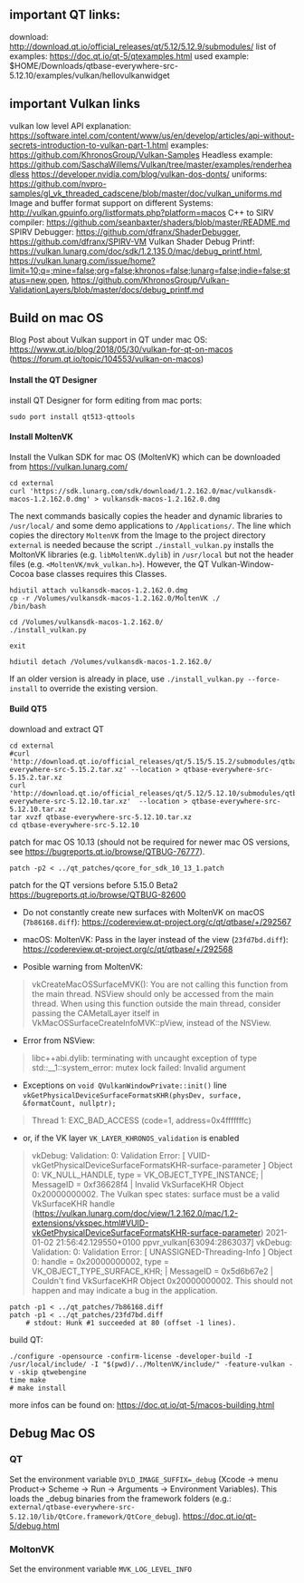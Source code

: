 
## important QT links:
download: http://download.qt.io/official_releases/qt/5.12/5.12.9/submodules/
list of examples: https://doc.qt.io/qt-5/qtexamples.html
used example: $HOME/Downloads/qtbase-everywhere-src-5.12.10/examples/vulkan/hellovulkanwidget

## important Vulkan links
vulkan low level API explanation: https://software.intel.com/content/www/us/en/develop/articles/api-without-secrets-introduction-to-vulkan-part-1.html
examples: https://github.com/KhronosGroup/Vulkan-Samples
Headless example: https://github.com/SaschaWillems/Vulkan/tree/master/examples/renderheadless
https://developer.nvidia.com/blog/vulkan-dos-donts/
uniforms: https://github.com/nvpro-samples/gl_vk_threaded_cadscene/blob/master/doc/vulkan_uniforms.md
Image and buffer format support on different Systems: http://vulkan.gpuinfo.org/listformats.php?platform=macos
C++ to SIRV compiler: https://github.com/seanbaxter/shaders/blob/master/README.md
SPIRV Debugger: https://github.com/dfranx/ShaderDebugger, https://github.com/dfranx/SPIRV-VM
Vulkan Shader Debug Printf: https://vulkan.lunarg.com/doc/sdk/1.2.135.0/mac/debug_printf.html, https://vulkan.lunarg.com/issue/home?limit=10;q=;mine=false;org=false;khronos=false;lunarg=false;indie=false;status=new,open, https://github.com/KhronosGroup/Vulkan-ValidationLayers/blob/master/docs/debug_printf.md



## Build on mac OS
Blog Post about Vulkan support in QT under mac OS: https://www.qt.io/blog/2018/05/30/vulkan-for-qt-on-macos
(https://forum.qt.io/topic/104553/vulkan-on-macos)

#### Install the QT Designer
install QT Designer for form editing from mac ports:
```
sudo port install qt513-qttools
```

#### Install MoltenVK
Install the Vulkan SDK for mac OS (MoltenVK) which can be downloaded from https://vulkan.lunarg.com/

```
cd external
curl 'https://sdk.lunarg.com/sdk/download/1.2.162.0/mac/vulkansdk-macos-1.2.162.0.dmg' > vulkansdk-macos-1.2.162.0.dmg
```

The next commands basically copies the header and dynamic libraries to `/usr/local/` and some demo applications to `/Applications/`. The line which copies the directory `MoltenVK` from the Image to the project directory `external` is needed because the script `./install_vulkan.py` installs the MoltonVK libraries (e.g. `libMoltenVK.dylib`) in `/usr/local` but not the header files (e.g. `<MoltenVK/mvk_vulkan.h>`). However, the QT Vulkan-Window-Cocoa base classes requires this Classes.
```
hdiutil attach vulkansdk-macos-1.2.162.0.dmg
cp -r /Volumes/vulkansdk-macos-1.2.162.0/MoltenVK ./
/bin/bash

cd /Volumes/vulkansdk-macos-1.2.162.0/
./install_vulkan.py

exit

hdiutil detach /Volumes/vulkansdk-macos-1.2.162.0/
```
If an older version is already in place, use `./install_vulkan.py --force-install` to override the existing version.


#### Build QT5

download and extract QT
```
cd external
#curl 'http://download.qt.io/official_releases/qt/5.15/5.15.2/submodules/qtbase-everywhere-src-5.15.2.tar.xz' --location > qtbase-everywhere-src-5.15.2.tar.xz
curl 'http://download.qt.io/official_releases/qt/5.12/5.12.10/submodules/qtbase-everywhere-src-5.12.10.tar.xz'  --location > qtbase-everywhere-src-5.12.10.tar.xz
tar xvzf qtbase-everywhere-src-5.12.10.tar.xz
cd qtbase-everywhere-src-5.12.10
```

patch for mac OS 10.13 (should not be required for newer mac OS versions, see https://bugreports.qt.io/browse/QTBUG-76777).
```
patch -p2 < ../qt_patches/qcore_for_sdk_10_13_1.patch
```

patch for the QT versions before 5.15.0 Beta2 https://bugreports.qt.io/browse/QTBUG-82600
* Do not constantly create new surfaces with MoltenVK on macOS (`7b86168.diff`): https://codereview.qt-project.org/c/qt/qtbase/+/292567
* macOS: MoltenVK: Pass in the layer instead of the view (`23fd7bd.diff`): https://codereview.qt-project.org/c/qt/qtbase/+/292568

* Posible warning from MoltenVK:
> vkCreateMacOSSurfaceMVK(): You are not calling this function from the main thread. NSView should only be accessed from the main thread. When using this function outside the main thread, consider passing the CAMetalLayer itself in VkMacOSSurfaceCreateInfoMVK::pView, instead of the NSView.

* Error from NSView:
> libc++abi.dylib: terminating with uncaught exception of type std::__1::system_error: mutex lock failed: Invalid argument

* Exceptions on `void QVulkanWindowPrivate::init()` line `vkGetPhysicalDeviceSurfaceFormatsKHR(physDev, surface, &formatCount, nullptr);`
> Thread 1: EXC_BAD_ACCESS (code=1, address=0x4fffffffc)

* or, if the VK layer `VK_LAYER_KHRONOS_validation` is enabled
> vkDebug: Validation: 0: Validation Error: [ VUID-vkGetPhysicalDeviceSurfaceFormatsKHR-surface-parameter ] Object 0: VK_NULL_HANDLE, type = VK_OBJECT_TYPE_INSTANCE; | MessageID = 0xf36628f4 | Invalid VkSurfaceKHR Object 0x20000000002. The Vulkan spec states: surface must be a valid VkSurfaceKHR handle (https://vulkan.lunarg.com/doc/view/1.2.162.0/mac/1.2-extensions/vkspec.html#VUID-vkGetPhysicalDeviceSurfaceFormatsKHR-surface-parameter)
2021-01-02 21:56:42.129550+0100 ppvr_vulkan[63094:2863037] vkDebug: Validation: 0: Validation Error: [ UNASSIGNED-Threading-Info ] Object 0: handle = 0x20000000002, type = VK_OBJECT_TYPE_SURFACE_KHR; | MessageID = 0x5d6b67e2 | Couldn't find VkSurfaceKHR Object 0x20000000002. This should not happen and may indicate a bug in the application.


```
patch -p1 < ../qt_patches/7b86168.diff
patch -p1 < ../qt_patches/23fd7bd.diff
	# stdout: Hunk #1 succeeded at 80 (offset -1 lines).
```






build QT:
```
./configure -opensource -confirm-license -developer-build -I /usr/local/include/ -I "$(pwd)/../MoltenVK/include/" -feature-vulkan -v -skip qtwebengine
time make
# make install
```
more infos can be found on: https://doc.qt.io/qt-5/macos-building.html
<!--
../qt5/configure -developer-build -skip qtquick3d -skip qtwebengine -opensource -nomake examples -nomake tests -confirm-license -vulkan -I $VULKAN_SDK/../MoltenVK/include -L $VULKAN_SDK/lib
from https://stackoverflow.com/questions/60466377/qt-5-14-0-vulkan-under-qml-causes-stdsystem-error-mutex-lock-failed
-->

## Debug Mac OS
### QT
Set the environment variable `DYLD_IMAGE_SUFFIX=_debug` (Xcode -> menu Product-> Scheme -> Run -> Arguments -> Environment Variables). This loads the _debug binaries from the framework folders (e.g.: `external/qtbase-everywhere-src-5.12.10/lib/QtCore.framework/QtCore_debug`). https://doc.qt.io/qt-5/debug.html

### MoltonVK
Set the environment variable `MVK_LOG_LEVEL_INFO`
